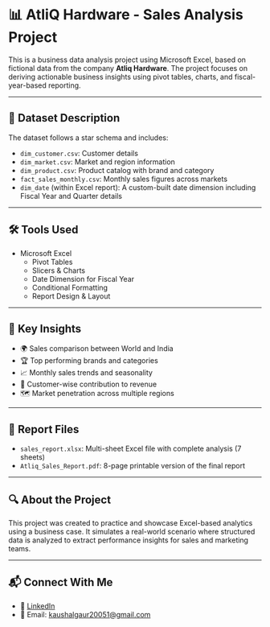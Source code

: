 # 📊 AtliQ Hardware - Sales Analysis Project

This is a business data analysis project using Microsoft Excel, based on fictional data from the company **Atliq Hardware**. The project focuses on deriving actionable business insights using pivot tables, charts, and fiscal-year-based reporting.

---

## 📁 Dataset Description

The dataset follows a star schema and includes:

- `dim_customer.csv`: Customer details
- `dim_market.csv`: Market and region information
- `dim_product.csv`: Product catalog with brand and category
- `fact_sales_monthly.csv`: Monthly sales figures across markets
- `dim_date` (within Excel report): A custom-built date dimension including Fiscal Year and Quarter details

---

## 🛠 Tools Used

- Microsoft Excel  
  - Pivot Tables  
  - Slicers & Charts  
  - Date Dimension for Fiscal Year  
  - Conditional Formatting  
  - Report Design & Layout

---

## 🧠 Key Insights

- 🌍 Sales comparison between World and India
- 🏆 Top performing brands and categories
- 📈 Monthly sales trends and seasonality
- 📌 Customer-wise contribution to revenue
- 🗺️ Market penetration across multiple regions

---

## 📄 Report Files

- `sales_report.xlsx`: Multi-sheet Excel file with complete analysis (7 sheets)
- `Atliq_Sales_Report.pdf`: 8-page printable version of the final report

---

## 🔍 About the Project

This project was created to practice and showcase Excel-based analytics using a business case. It simulates a real-world scenario where structured data is analyzed to extract performance insights for sales and marketing teams.

---

## 📬 Connect With Me

- 🔗 [LinkedIn](https://www.linkedin.com/in/kaushalgaur)
- 📧 Email: kaushalgaur20051@gmail.com

